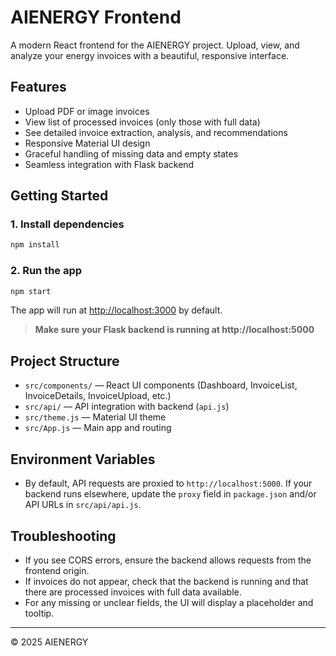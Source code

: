 # AIENERGY Frontend

A modern React frontend for the AIENERGY project. Upload, view, and analyze your energy invoices with a beautiful, responsive interface.

## Features
- Upload PDF or image invoices
- View list of processed invoices (only those with full data)
- See detailed invoice extraction, analysis, and recommendations
- Responsive Material UI design
- Graceful handling of missing data and empty states
- Seamless integration with Flask backend

## Getting Started

### 1. Install dependencies
```bash
npm install
```

### 2. Run the app
```bash
npm start
```
The app will run at [http://localhost:3000](http://localhost:3000) by default.

> **Make sure your Flask backend is running at http://localhost:5000**

## Project Structure
- `src/components/` — React UI components (Dashboard, InvoiceList, InvoiceDetails, InvoiceUpload, etc.)
- `src/api/` — API integration with backend (`api.js`)
- `src/theme.js` — Material UI theme
- `src/App.js` — Main app and routing

## Environment Variables
- By default, API requests are proxied to `http://localhost:5000`. If your backend runs elsewhere, update the `proxy` field in `package.json` and/or API URLs in `src/api/api.js`.

## Troubleshooting
- If you see CORS errors, ensure the backend allows requests from the frontend origin.
- If invoices do not appear, check that the backend is running and that there are processed invoices with full data available.
- For any missing or unclear fields, the UI will display a placeholder and tooltip.

---

© 2025 AIENERGY
